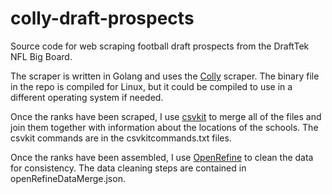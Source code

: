 # colly-draft-prospects
Source code for web scraping football draft prospects from the DraftTek NFL Big Board.

The scraper is written in Golang and uses the [Colly](http://go-colly.org/) scraper. The binary file in the repo is compiled for Linux, but it could be compiled to use in a different operating system if needed.

Once the ranks have been scraped, I use [csvkit](https://csvkit.readthedocs.io) to merge all of the files and join them together with information about the locations of the schools.  The csvkit commands are in the csvkitcommands.txt files.

Once the ranks have been assembled, I use [OpenRefine](http://openrefine.org/) to clean the data for consistency.  The data cleaning steps are contained in openRefineDataMerge.json.

